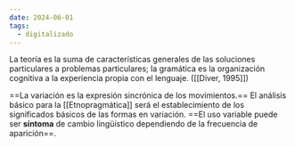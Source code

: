 ```yaml
---
date: 2024-06-01
tags:
  - digitalizado
---
```

La teoría es la suma de características generales de las soluciones particulares a problemas particulares; la gramática es la organización cognitiva a la experiencia propia con el lenguaje. ([[Diver, 1995]])

==La variación es la expresión sincrónica de los movimientos.== El análisis básico para la [[Etnopragmática]] será el establecimiento de los significados básicos de las formas en variación. ==El uso variable puede ser **síntoma** de cambio lingüístico dependiendo de la frecuencia de aparición==.
